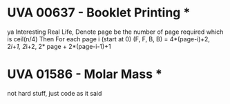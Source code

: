 # UVA 00637 - Booklet Printing *
ya Interesting Real Life, 
Denote page be the number of page required which is ceil(n/4)
Then For each page i (start at 0)
(F, F, B, B)  =  4*(page-i)+2, 2*i+1, 2*i+2, 2* page + 2*(page-i-1)+1

# UVA 01586 - Molar Mass *
not hard stuff, just code as it said 
